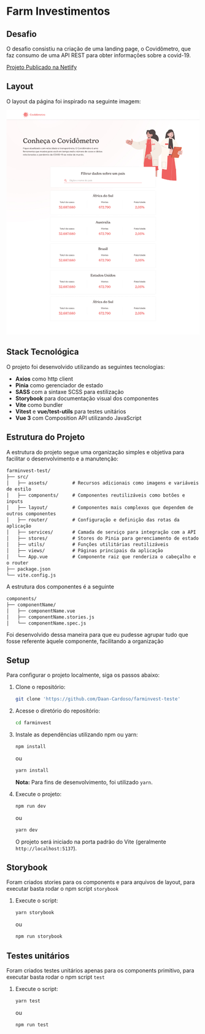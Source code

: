 # Farm Investimentos

## Desafio

O desafio consistiu na criação de uma landing page, o Covidômetro, que faz consumo de uma API REST para obter informações sobre a covid-19.

[Projeto Publicado na Netlify](https://farminvest-test.netlify.app/)

## Layout

O layout da página foi inspirado na seguinte imagem:

![Layout de Referência](./layout.jpg)

## Stack Tecnológica

O projeto foi desenvolvido utilizando as seguintes tecnologias:

- **Axios** como http client
- **Pinia** como gerenciador de estado
- **SASS** com a sintaxe SCSS para estilização
- **Storybook** para documentação visual dos componentes
- **Vite** como bundler
- **Vitest** e **vue/test-utils** para testes unitários
- **Vue 3** com Composition API utilizando JavaScript

## Estrutura do Projeto

A estrutura do projeto segue uma organização simples e objetiva para facilitar o desenvolvimento e a manutenção:

```
farminvest-test/
├── src/
│   ├── assets/         # Recursos adicionais como imagens e variáveis de estilo
│   ├── components/     # Componentes reutilizáveis como botões e inputs
│   ├── layout/         # Componentes mais complexos que dependem de outros componentes
│   ├── router/         # Configuração e definição das rotas da aplicação
│   ├── services/       # Camada de serviço para integração com a API
│   ├── stores/         # Stores do Pinia para gerenciamento de estado
│   ├── utils/          # Funções utilitárias reutilizáveis
│   ├── views/          # Páginas principais da aplicação
│   └── App.vue         # Componente raiz que renderiza o cabeçalho e o router
├── package.json
└── vite.config.js
```

A estrutura dos componentes é a seguinte

```
components/
├── componentName/
│   ├── componentName.vue
│   ├── componentName.stories.js
│   └── componentName.spec.js
```

Foi desenvolvido dessa maneira para que eu pudesse agrupar tudo que fosse referente àquele componente, facilitando a organização

## Setup

Para configurar o projeto localmente, siga os passos abaixo:

1. Clone o repositório:
   ```sh
   git clone 'https://github.com/Daan-Cardoso/farminvest-teste'
   ```
2. Acesse o diretório do repositório:
   ```sh
   cd farminvest
   ```
3. Instale as dependências utilizando npm ou yarn:

   ```sh
   npm install
   ```

   ou

   ```sh
   yarn install
   ```

   **Nota:** Para fins de desenvolvimento, foi utilizado `yarn`.

4. Execute o projeto:
   ```sh
   npm run dev
   ```
   ou
   ```sh
   yarn dev
   ```
   O projeto será iniciado na porta padrão do Vite (geralmente `http://localhost:5137`).

## Storybook

Foram criados stories para os components e para arquivos de layout, para executar basta rodar o npm script `storybook`

1. Execute o script:

   ```sh
   yarn storybook
   ```

   ou

   ```sh
   npm run storybook
   ```

## Testes unitários

Foram criados testes unitários apenas para os components primitivo, para executar basta rodar o npm script `test`

1. Execute o script:

   ```sh
   yarn test
   ```

   ou

   ```sh
   npm run test
   ```
